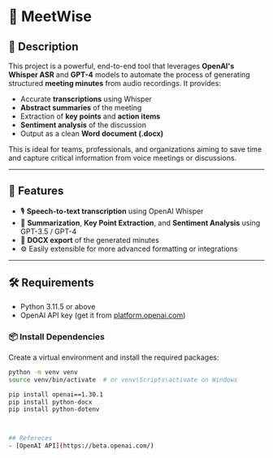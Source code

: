 # 📝 MeetWise

## 📌 Description

This project is a powerful, end-to-end tool that leverages **OpenAI's Whisper ASR** and **GPT-4** models to automate the process of generating structured **meeting minutes** from audio recordings. It provides:

- Accurate **transcriptions** using Whisper
- **Abstract summaries** of the meeting
- Extraction of **key points** and **action items**
- **Sentiment analysis** of the discussion
- Output as a clean **Word document (.docx)**

This is ideal for teams, professionals, and organizations aiming to save time and capture critical information from voice meetings or discussions.

---

## 🚀 Features

- 🎙️ **Speech-to-text transcription** using OpenAI Whisper
- 🧠 **Summarization**, **Key Point Extraction**, and **Sentiment Analysis** using GPT-3.5 / GPT-4
- 📄 **DOCX export** of the generated minutes
- ⚙️ Easily extensible for more advanced formatting or integrations

---

## 🛠️ Requirements

- Python 3.11.5 or above
- OpenAI API key (get it from [platform.openai.com](https://platform.openai.com/account/api-keys))

### 📦 Install Dependencies

Create a virtual environment and install the required packages:

```bash
python -m venv venv
source venv/bin/activate  # or venv\Scripts\activate on Windows

pip install openai==1.30.1
pip install python-docx
pip install python-dotenv



## Refereces
- [OpenAI API](https://beta.openai.com/)


